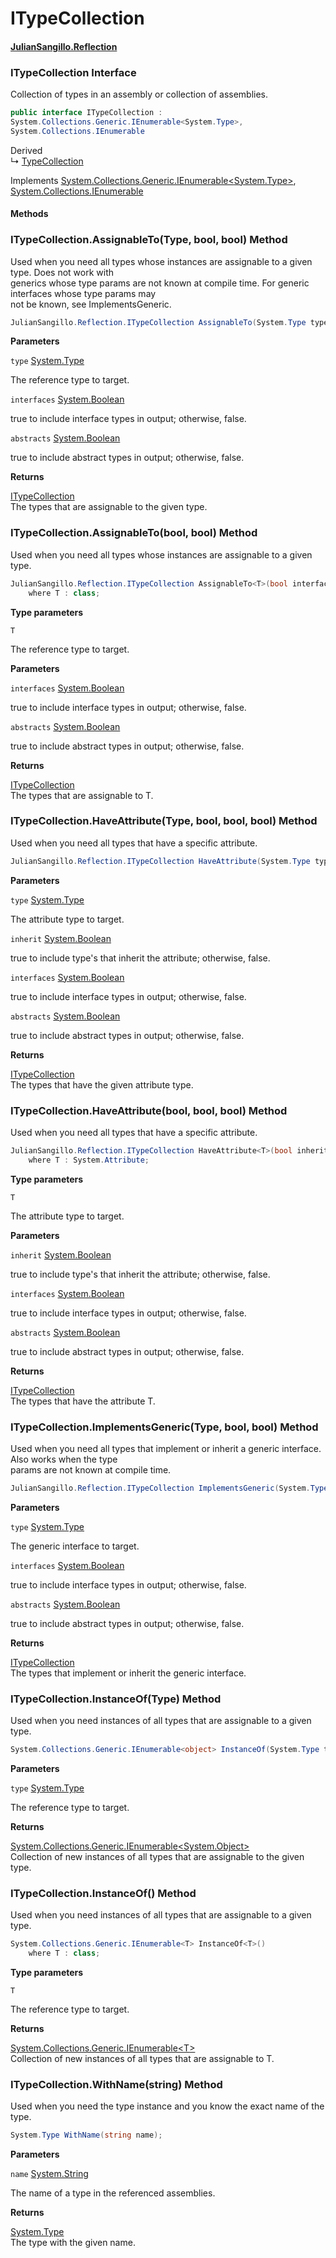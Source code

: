 # ITypeCollection

#### [JulianSangillo.Reflection](./)

### ITypeCollection Interface

Collection of types in an assembly or collection of assemblies.

```csharp
public interface ITypeCollection :
System.Collections.Generic.IEnumerable<System.Type>,
System.Collections.IEnumerable
```

Derived\
↳ [TypeCollection](juliansangillo.reflection.typecollection.md)

Implements [System.Collections.Generic.IEnumerable<](https://docs.microsoft.com/en-us/dotnet/api/System.Collections.Generic.IEnumerable-1)[System.Type](https://docs.microsoft.com/en-us/dotnet/api/System.Type)[>](https://docs.microsoft.com/en-us/dotnet/api/System.Collections.Generic.IEnumerable-1), [System.Collections.IEnumerable](https://docs.microsoft.com/en-us/dotnet/api/System.Collections.IEnumerable)

#### Methods

### ITypeCollection.AssignableTo(Type, bool, bool) Method

Used when you need all types whose instances are assignable to a given type. Does not work with\
generics whose type params are not known at compile time. For generic interfaces whose type params may\
not be known, see ImplementsGeneric.

```csharp
JulianSangillo.Reflection.ITypeCollection AssignableTo(System.Type type, bool interfaces=false, bool abstracts=false);
```

**Parameters**

`type` [System.Type](https://docs.microsoft.com/en-us/dotnet/api/System.Type)

The reference type to target.

`interfaces` [System.Boolean](https://docs.microsoft.com/en-us/dotnet/api/System.Boolean)

true to include interface types in output; otherwise, false.

`abstracts` [System.Boolean](https://docs.microsoft.com/en-us/dotnet/api/System.Boolean)

true to include abstract types in output; otherwise, false.

**Returns**

[ITypeCollection](juliansangillo.reflection.itypecollection.md)\
The types that are assignable to the given type.

### ITypeCollection.AssignableTo(bool, bool) Method

Used when you need all types whose instances are assignable to a given type.

```csharp
JulianSangillo.Reflection.ITypeCollection AssignableTo<T>(bool interfaces=false, bool abstracts=false)
    where T : class;
```

**Type parameters**

`T`

The reference type to target.

**Parameters**

`interfaces` [System.Boolean](https://docs.microsoft.com/en-us/dotnet/api/System.Boolean)

true to include interface types in output; otherwise, false.

`abstracts` [System.Boolean](https://docs.microsoft.com/en-us/dotnet/api/System.Boolean)

true to include abstract types in output; otherwise, false.

**Returns**

[ITypeCollection](juliansangillo.reflection.itypecollection.md)\
The types that are assignable to T.

### ITypeCollection.HaveAttribute(Type, bool, bool, bool) Method

Used when you need all types that have a specific attribute.

```csharp
JulianSangillo.Reflection.ITypeCollection HaveAttribute(System.Type type, bool inherit=true, bool interfaces=false, bool abstracts=false);
```

**Parameters**

`type` [System.Type](https://docs.microsoft.com/en-us/dotnet/api/System.Type)

The attribute type to target.

`inherit` [System.Boolean](https://docs.microsoft.com/en-us/dotnet/api/System.Boolean)

true to include type's that inherit the attribute; otherwise, false.

`interfaces` [System.Boolean](https://docs.microsoft.com/en-us/dotnet/api/System.Boolean)

true to include interface types in output; otherwise, false.

`abstracts` [System.Boolean](https://docs.microsoft.com/en-us/dotnet/api/System.Boolean)

true to include abstract types in output; otherwise, false.

**Returns**

[ITypeCollection](juliansangillo.reflection.itypecollection.md)\
The types that have the given attribute type.

### ITypeCollection.HaveAttribute(bool, bool, bool) Method

Used when you need all types that have a specific attribute.

```csharp
JulianSangillo.Reflection.ITypeCollection HaveAttribute<T>(bool inherit=true, bool interfaces=false, bool abstracts=false)
    where T : System.Attribute;
```

**Type parameters**

`T`

The attribute type to target.

**Parameters**

`inherit` [System.Boolean](https://docs.microsoft.com/en-us/dotnet/api/System.Boolean)

true to include type's that inherit the attribute; otherwise, false.

`interfaces` [System.Boolean](https://docs.microsoft.com/en-us/dotnet/api/System.Boolean)

true to include interface types in output; otherwise, false.

`abstracts` [System.Boolean](https://docs.microsoft.com/en-us/dotnet/api/System.Boolean)

true to include abstract types in output; otherwise, false.

**Returns**

[ITypeCollection](juliansangillo.reflection.itypecollection.md)\
The types that have the attribute T.

### ITypeCollection.ImplementsGeneric(Type, bool, bool) Method

Used when you need all types that implement or inherit a generic interface. Also works when the type\
params are not known at compile time.

```csharp
JulianSangillo.Reflection.ITypeCollection ImplementsGeneric(System.Type type, bool interfaces=false, bool abstracts=false);
```

**Parameters**

`type` [System.Type](https://docs.microsoft.com/en-us/dotnet/api/System.Type)

The generic interface to target.

`interfaces` [System.Boolean](https://docs.microsoft.com/en-us/dotnet/api/System.Boolean)

true to include interface types in output; otherwise, false.

`abstracts` [System.Boolean](https://docs.microsoft.com/en-us/dotnet/api/System.Boolean)

true to include abstract types in output; otherwise, false.

**Returns**

[ITypeCollection](juliansangillo.reflection.itypecollection.md)\
The types that implement or inherit the generic interface.

### ITypeCollection.InstanceOf(Type) Method

Used when you need instances of all types that are assignable to a given type.

```csharp
System.Collections.Generic.IEnumerable<object> InstanceOf(System.Type type);
```

**Parameters**

`type` [System.Type](https://docs.microsoft.com/en-us/dotnet/api/System.Type)

The reference type to target.

**Returns**

[System.Collections.Generic.IEnumerable<](https://docs.microsoft.com/en-us/dotnet/api/System.Collections.Generic.IEnumerable-1)[System.Object](https://docs.microsoft.com/en-us/dotnet/api/System.Object)[>](https://docs.microsoft.com/en-us/dotnet/api/System.Collections.Generic.IEnumerable-1)\
Collection of new instances of all types that are assignable to the given type.

### ITypeCollection.InstanceOf() Method

Used when you need instances of all types that are assignable to a given type.

```csharp
System.Collections.Generic.IEnumerable<T> InstanceOf<T>()
    where T : class;
```

**Type parameters**

`T`

The reference type to target.

**Returns**

[System.Collections.Generic.IEnumerable<](https://docs.microsoft.com/en-us/dotnet/api/System.Collections.Generic.IEnumerable-1)[T](juliansangillo.reflection.itypecollection.md#JulianSangillo.Reflection.ITypeCollection.InstanceOf\_T\_\(\).T)[>](https://docs.microsoft.com/en-us/dotnet/api/System.Collections.Generic.IEnumerable-1)\
Collection of new instances of all types that are assignable to T.

### ITypeCollection.WithName(string) Method

Used when you need the type instance and you know the exact name of the type.

```csharp
System.Type WithName(string name);
```

**Parameters**

`name` [System.String](https://docs.microsoft.com/en-us/dotnet/api/System.String)

The name of a type in the referenced assemblies.

**Returns**

[System.Type](https://docs.microsoft.com/en-us/dotnet/api/System.Type)\
The type with the given name.

